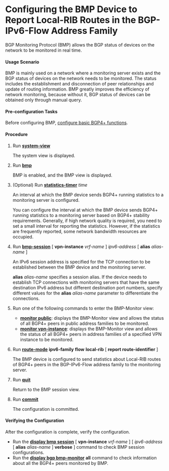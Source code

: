 Configuring the BMP Device to Report Local-RIB Routes in the BGP-IPv6-Flow Address Family
=========================================================================================

BGP Monitoring Protocol (BMP) allows the BGP status of devices on the network to be monitored in real time.

#### Usage Scenario

BMP is mainly used on a network where a monitoring server exists and the BGP status of devices on the network needs to be monitored. The status includes the establishment and disconnection of peer relationships and update of routing information. BMP greatly improves the efficiency of network monitoring, because without it, BGP status of devices can be obtained only through manual query.


#### Pre-configuration Tasks

Before configuring BMP, [configure basic BGP4+ functions](dc_vrp_bgp6_cfg_0003.html).


#### Procedure

1. Run [**system-view**](cmdqueryname=system-view)
   
   
   
   The system view is displayed.
2. Run [**bmp**](cmdqueryname=bmp)
   
   
   
   BMP is enabled, and the BMP view is displayed.
3. (Optional) Run [**statistics-timer**](cmdqueryname=statistics-timer) *time*
   
   
   
   An interval at which the BMP device sends BGP4+ running statistics to a monitoring server is configured.
   
   
   
   You can configure the interval at which the BMP device sends BGP4+ running statistics to a monitoring server based on BGP4+ stability requirements. Generally, if high network quality is required, you need to set a small interval for reporting the statistics. However, if the statistics are frequently reported, some network bandwidth resources are occupied.
4. Run [**bmp-session**](cmdqueryname=bmp-session+alias) [ **vpn-instance** *vrf-name* ] *ipv6-address* [ **alias** *alias-name* ]
   
   
   
   An IPv6 session address is specified for the TCP connection to be established between the BMP device and the monitoring server.
   
   
   
   **alias** *alias-name* specifies a session alias. If the device needs to establish TCP connections with monitoring servers that have the same destination IPv6 address but different destination port numbers, specify different values for the **alias** *alias-name* parameter to differentiate the connections.
5. Run one of the following commands to enter the BMP-Monitor view:
   
   
   * [**monitor public**](cmdqueryname=monitor+public): displays the BMP-Monitor view and allows the status of all BGP4+ peers in public address families to be monitored.
   * [**monitor vpn-instance**](cmdqueryname=monitor+vpn-instance): displays the BMP-Monitor view and allows the status of all BGP4+ peers in address families of a specified VPN instance to be monitored.
6. Run [**route-mode**](cmdqueryname=route-mode+ipv6-family+flow+local-rib+report+route-identifier) **ipv6-family** **flow** **local-rib** [ **report route-identifier** ]
   
   
   
   The BMP device is configured to send statistics about Local-RIB routes of BGP4+ peers in the BGP-IPv6-Flow address family to the monitoring server.
7. Run [**quit**](cmdqueryname=quit)
   
   
   
   Return to the BMP session view.
8. Run [**commit**](cmdqueryname=commit)
   
   
   
   The configuration is committed.

#### Verifying the Configuration

After the configuration is complete, verify the configuration.

* Run the [**display bmp session**](cmdqueryname=display+bmp+session+vpn-instance+alias+verbose) [ **vpn-instance** *vrf-name* ] [ *ipv6-address* [ **alias** *alias-name* ] **verbose** ] command to check BMP session configurations.
* Run the [**display bgp bmp-monitor**](cmdqueryname=display+bgp+bmp-monitor+all) **all** command to check information about all the BGP4+ peers monitored by BMP.